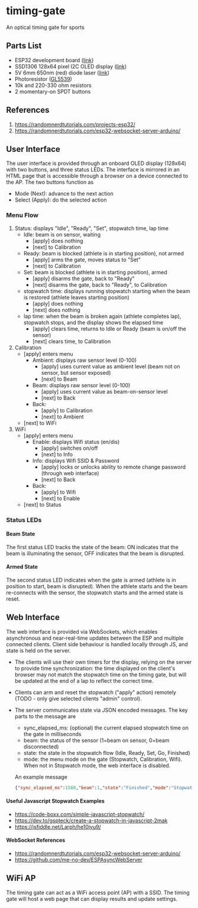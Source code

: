 # timing-gate
An optical timing gate for sports

## Parts List

* ESP32 development board ([link](https://www.amazon.ca/gp/product/B07QCP2451))
* SSD1306 128x64 pixel I2C OLED display ([link](https://www.amazon.ca/CANADUINO-OLED-Display-128x64-Pixel/dp/B0751LFCZT))
* 5V 6mm 650nm (red) diode laser ([link](https://www.amazon.ca/gp/product/B0833Z1WG4))
* Photoresistor ([GL5539](https://www.amazon.ca/gp/product/B0833Z1WG4))
* 10k and 220-330 ohm resistors
* 2 momentary-on SPDT buttons

## References

1. https://randomnerdtutorials.com/projects-esp32/
2. https://randomnerdtutorials.com/esp32-websocket-server-arduino/

## User Interface
The user interface is provided through an onboard OLED display (128x64) with two buttons, and three status LEDs. The interface is mirrored in an HTML page that is accessible through a browser on a device connected to the AP. The two buttons function as 

* Mode (Next): advance to the next action
* Select (Apply): do the selected action

### Menu Flow

1. Status: displays "Idle", "Ready", "Set", stopwatch time, lap time
   * Idle: beam is on sensor, waiting
     * [apply] does nothing
     * [next] to Calibration
   * Ready: beam is blocked (athlete is in starting position), not armed
     * [apply] arms the gate, moves status to "Set" 
     * [next] to Calibration
   * Set: beam is blocked (athlete is in starting position), armed
     * [apply] disarms the gate, back to "Ready"
     * [next] disarms the gate, back to "Ready", to Calibration
   * stopwatch time: displays running stopwatch starting when the beam is restored (athlete leaves starting position) 
     * [apply] does nothing
     * [next] does nothing
   * lap time: when the beam is broken again (athlete completes lap), stopwatch stops, and the display shows the elapsed time
     * [apply] clears time, returns to Idle or Ready (beam is on/off the sensor)
     * [next] clears time, to Calibration
2. Calibration
   * [apply] enters menu
     * Ambient: displays raw sensor level (0-100)
       * [apply] uses current value as ambient level (beam not on sensor, but sensor exposed)
       * [next] to Beam
     * Beam: displays raw sensor level (0-100)
       * [apply] uses current value as beam-on-sensor level
       * [next] to Back
     * Back:
       * [apply] to Calibration
       * [next] to Ambient
   * [next] to WiFi
3. WiFi
   * [apply] enters menu
     * Enable: displays Wifi status (en/dis)
       * [apply] switches on/off
       * [next] to Info
     * Info: displays Wifi SSID & Password
       * [apply] locks or unlocks ability to remote change password (through web interface) 
       * [next] to Back
     * Back:
       * [apply] to Wifi
       * [next] to Enable
   * [next] to Status

### Status LEDs

#### Beam State

The first status LED tracks the state of the beam: ON indicates that the beam is illuminating the sensor, OFF indicates that the beam is disrupted.  

#### Armed State

The second status LED indicates when the gate is armed (athlete is in position to start, beam is disrupted). When the athlete starts and the beam re-connects with the sensor, the stopwatch starts and the armed state is reset.

## Web Interface

The web interface is provided via WebSockets, which enables asynchronous and near-real-time updates between the ESP and multiple connected clients. Client side behaviour is handled locally through JS, and state is held on the server. 

* The clients will use their own timers for the display, relying on the server to provide time synchronization: the time displayed on the client's browser may not match the stopwatch time on the timing gate, but will be updated at the end of a lap to reflect the correct time. 

* Clients can arm and reset the stopwatch ("apply" action) remotely (TODO - only give selected clients "admin" control). 

* The server communicates state via JSON encoded messages. The key parts to the message are

  * sync_elapsed_ms: (optional) the current elapsed stopwatch time on the gate in milliseconds
  * beam: the status of the sensor (1=beam on sensor, 0=beam disconnected)
  * state: the state in the stopwatch flow (Idle, Ready, Set, Go, Finished)
  * mode: the menu mode on the gate (Stopwatch, Calibration, Wifi). When not in Stopwatch mode, the web interface is disabled.

  An example message

  ```json
  {"sync_elapsed_ms":1560,"beam":1,"state":"Finished","mode":"Stopwatch"}
  ```

#### Useful Javascript Stopwatch Examples

* https://code-boxx.com/simple-javascript-stopwatch/
* https://dev.to/gspteck/create-a-stopwatch-in-javascript-2mak
* https://jsfiddle.net/Larph/he10jyu9/

#### WebSocket References

* https://randomnerdtutorials.com/esp32-websocket-server-arduino/
* https://github.com/me-no-dev/ESPAsyncWebServer

## WiFi AP

The timing gate can act as a WiFi access point (AP) with a SSID. The timing gate will host a web page that can display results and update settings.





